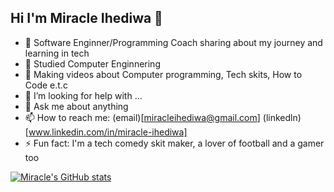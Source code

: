 ## Hi I'm Miracle Ihediwa 👋



- 🔭 Software Enginner/Programming Coach sharing about my journey and learning in tech
- 🌱 Studied Computer Enginnering
- 👯 Making videos about Computer programming, Tech skits, How to Code e.t.c
- 🤔 I’m looking for help with ...
- 💬 Ask me about anything
- 📫 How to reach me: (email)[miracleihediwa@gmail.com] (linkedln)[www.linkedin.com/in/miracle-ihediwa]
- ⚡ Fun fact: I'm a tech comedy skit maker, a lover of football and a gamer too

[![Miracle's GitHub stats](https://github-readme-stats.vercel.app/api?username=Shadowcruv)](https://github.com/Shadowcruv/github-readme-stats)
